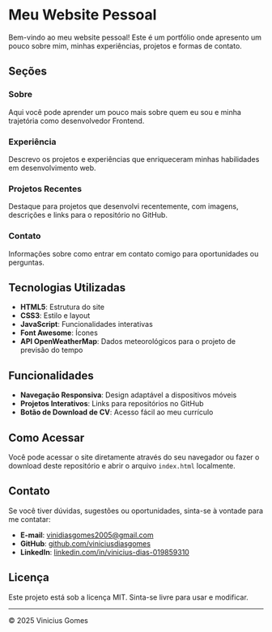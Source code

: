 # Meu Website Pessoal

Bem-vindo ao meu website pessoal! Este é um portfólio onde apresento um pouco sobre mim, minhas experiências, projetos e formas de contato.  

## Seções

### Sobre  
Aqui você pode aprender um pouco mais sobre quem eu sou e minha trajetória como desenvolvedor Frontend.

### Experiência  
Descrevo os projetos e experiências que enriqueceram minhas habilidades em desenvolvimento web.

### Projetos Recentes  
Destaque para projetos que desenvolvi recentemente, com imagens, descrições e links para o repositório no GitHub.

### Contato  
Informações sobre como entrar em contato comigo para oportunidades ou perguntas.

## Tecnologias Utilizadas

- **HTML5**: Estrutura do site  
- **CSS3**: Estilo e layout  
- **JavaScript**: Funcionalidades interativas  
- **Font Awesome**: Ícones  
- **API OpenWeatherMap**: Dados meteorológicos para o projeto de previsão do tempo  

## Funcionalidades  

- **Navegação Responsiva**: Design adaptável a dispositivos móveis  
- **Projetos Interativos**: Links para repositórios no GitHub  
- **Botão de Download de CV**: Acesso fácil ao meu currículo  

## Como Acessar  

Você pode acessar o site diretamente através do seu navegador ou fazer o download deste repositório e abrir o arquivo `index.html` localmente.

## Contato  

Se você tiver dúvidas, sugestões ou oportunidades, sinta-se à vontade para me contatar:  

- **E-mail**: [vinidiasgomes2005@gmail.com](mailto:vinidiasgomes2005@gmail.com)  
- **GitHub**: [github.com/viniciusdiasgomes](https://github.com/viniciusdiasgomes)  
- **LinkedIn**: [linkedin.com/in/vinicius-dias-019859310](https://www.linkedin.com/in/vinicius-dias-019859310/)  

## Licença  

Este projeto está sob a licença MIT. Sinta-se livre para usar e modificar.  

---
© 2025 Vinicius Gomes
